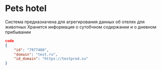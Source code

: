 # Pets hotel

Система предназначена для агрегирования данных об отелях для животных
Хранится информация о сутобчном содкржании и о дневном прибывании

``` json
code
{
    "id": "7977488",
    "domain": "test.ru",
    "id_domain": "https://testprod.su"
}
```